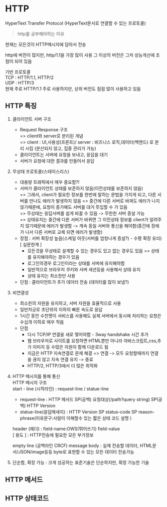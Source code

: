 # HTTP
HyperText Transfer Protocol
(HyperText문서로 연결할 수 있는 프로토콜)

>http를 공부해야하는 이유

현재는 모든것이 HTTP메시지에 담아서 전송

http에 버전이 많지만, http/1.1을 가장 많이 사용 그 이상의 버전은 그저 성능개선에 초첨이 되어 있음

기반 프로토콜  
TCP : HTTP/1.1, HTTP/2    
UDP : HTTP/3  
현재 주로 HTTP/1.1 주로 사용하지만, 상위 버전도 점점 많이 사용하고 있음

## HTTP 특징
1. 클라이언트 서버 구조  
    - Request Response 구조  
    => client와 server로 분리된 개념  
    => client : UI,사용성(프론트)/ server : 비즈니스 로직,데이터(백엔드) 로 분리 시킴 (분산되지 않고, 집중 관리가 가능)
    - 클라이언트는 서버에 요청을 보내고, 응답을 대기
    - 서버가 요청에 대한 결과를 만들어서 응답
2. 무상태 프로토콜(스테이스리스)
    - 대용량 트래픽에서 매우 중요함?!
    - 서버가 클라이언트 상태를 보존하지 않음(이전상태를 보존하지 않음)  
    => 그래서, client가 필요한 정보를 한번에 말하는 문법을 가지게 되고, 다른 서버를 만나도 에러가 발생하지 않음
    => 중간에 다른 서버로 바껴도 에러가 나지 않기때문에, 요청이 증가해도 서버를 대거 투입할 수 가 있음  
    => 무상태는 응답서버를 쉽게 바꿀 수 있음 -> 무한한 서버 증설 가능  
    => 상태유지는 중간에 다른 서버가 바뀌면 그 이전상태 정보를 client가 알려주지 않기때문에 에러가 발생함 -> 계속 동일 서버와 통신을 해야함(중간에 장애가 나서 다른 서버로 교체 되면 에러가 발생함)
    - 장점 : 서버 확장성 높음(스케일 아웃(서버를 엄청나게 증설?) - 수평 확장 유리)  
        [ 실문한계 ]
        - 모든것을 무상태로 설계할 수 있는 경우도 있고 없는 경우도 있음 => 상태를 유지해야하는 경우가 있음
        - 로그인의경우 로그인이라는 상태를 서버에 유지해야함
        - 일반적으로 브라우저 쿠키와 서버 세션등을 사용해서 상태 유지
        - 상태 유지는 최소한만 사용
    - 단점 : 클라이언트가 추가 데이터 전송 (데이터를 많이 보냄?)
3. 비연결성
    - 최소한의 자원을 유지하고, 서버 자원을 효율적으로 사용
    - 일반저긍로 초단위의 이하의 빠른 속도로 응답
    - 1시간 동안 수천명이 서비스를 사용해도 실제 서버에서 동시에 처리하는 요청은 수십개 이하로 매우 작음
    - 단점
        - 다시 TCP/IP 연결을 새로 맺어야함 - 3way handshake 시간 추가
        - 웹 브라우저로 사이트를 요청하면 HTML뿐만 아니라 자바스크립트,css,추가 이미지 등 수많은 자원이 함께 다운로드 됨
        - 지금은 HTTP 지속연결로 문제 해결
            => 연결 -> 모두 요청할때까지 연결을 끊지 않고 지속 연결 유지 -> 종료
        - HTTP/2, HTTP/3에서 더 많은 최적화
4. HTTP 메시지를 통해 통신  
    HTTP 메시지 구조  
    start - line (시작라인) : request-line / statue-line  
    - request-line : HTTP 메서드 SP(공백) 요청대상(/path?query string)  SP(공백) HTTP Version 
    - statue-line(응답메세지) : HTTP Version SP status-code SP reason-phrase(이유문구:사람이 이해할수 있는 짧은 상태 코드 설명 )

    header (헤더) : field-name:OWS(뛰어쓰기) field-value  
        [ 용도 ] : HTTP전송에 필요한 모든 부가정보 

    empty line (공백라인 CRCF)
    message body : 실제 전송할 데이터, HTML문서/JSON/image등등 byte로 표현할 수 있는 모든 데이터 전송가능 
5. 단순함, 확장 가능 : 크게 성공하는 표준기술은 단순하지만, 확장 가능한 기술

## HTTP 메서드

## HTTP 상태코드